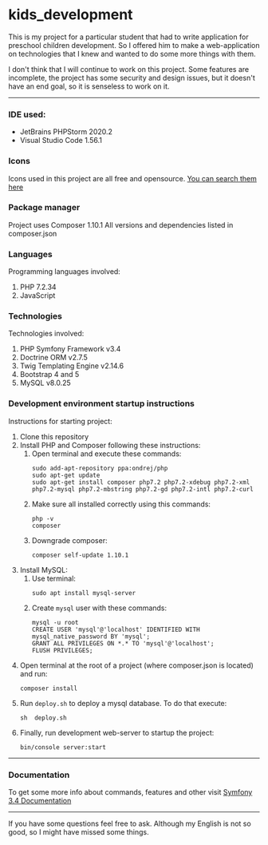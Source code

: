 # kids_development

This is my project for a particular student that had to write application for preschool children development. 
So I offered him to make a web-application on technologies that I knew and wanted to do some more things with them.

I don't think that I will continue to work on this project.
Some features are incomplete, the project has some security and design issues, but it doesn't have an end goal, so it is senseless to work on it.

- - -

### IDE used:
* JetBrains PHPStorm 2020.2
* Visual Studio Code 1.56.1

### Icons
Icons used in this project are all free and opensource.
[You can search them here](https://www.flaticon.com)

### Package manager
Project uses Composer 1.10.1
All versions and dependencies listed in composer.json

### Languages
Programming languages involved:
1. PHP 7.2.34
1. JavaScript

### Technologies
Technologies involved:
1. PHP Symfony Framework v3.4
1. Doctrine ORM v2.7.5
1. Twig Templating Engine v2.14.6
1. Bootstrap 4 and 5
1. MySQL v8.0.25

### Development environment startup instructions
Instructions for starting project:
1. Clone this repository
1. Install PHP and Composer following these instructions:  
    1. Open terminal and execute these commands:
        ```
        sudo add-apt-repository ppa:ondrej/php
        sudo apt-get update
        sudo apt-get install composer php7.2 php7.2-xdebug php7.2-xml php7.2-mysql php7.2-mbstring php7.2-gd php7.2-intl php7.2-curl
        ```
    1. Make sure all installed correctly using this commands:
        ```
        php -v
        composer
        ```
    1. Downgrade composer:
        ```
        composer self-update 1.10.1
        ```
1. Install MySQL:
    1. Use terminal:
        ```
        sudo apt install mysql-server
        ```
    1. Create `mysql` user with these commands:
        ```
        mysql -u root
        CREATE USER 'mysql'@'localhost' IDENTIFIED WITH mysql_native_password BY 'mysql';
        GRANT ALL PRIVILEGES ON *.* TO 'mysql'@'localhost';
        FLUSH PRIVILEGES;
        ```
1. Open terminal at the root of a project (where composer.json is located) and run:
    ```
    composer install
    ```
1. Run `deploy.sh` to deploy a mysql database. To do that execute:
    ```
    sh  deploy.sh
    ```
1. Finally, run development web-server to startup the project:
    ```
    bin/console server:start
    ```

- - -

### Documentation
To get some more info about commands, features and other visit [Symfony 3.4 Documentation](https://symfony.com/doc/3.4/index.html)

- - -

If you have some questions feel free to ask. Although my English is not so good, so I might have missed some things.
